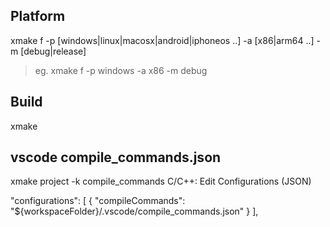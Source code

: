 ## Platform
xmake f -p [windows|linux|macosx|android|iphoneos ..] -a [x86|arm64 ..] -m [debug|release]
> eg. xmake f -p windows -a x86 -m debug

## Build
xmake

## vscode compile_commands.json
xmake project -k compile_commands
C/C++: Edit Configurations (JSON) 

"configurations": [
    {
      "compileCommands": "${workspaceFolder}/.vscode/compile_commands.json"
    }
  ],
